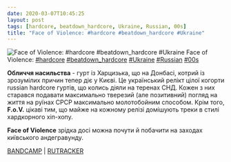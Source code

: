 ```yaml
---
date: 2020-03-07T10:45:25
layout: post
tags: [hardcore, beatdown_hardcore, Ukraine, Russian, 00s]
title: "Face of Violence: #hardcore #beatdown_hardcore #Ukraine"
---
```

![Face of Violence: #hardcore #beatdown_hardcore #Ukraine](https://res.cloudinary.com/vast-space-unexplored/image/upload/photos/photo_913_07-03-2020_10-45-25.jpg)
Face of Violence: [#hardcore](/tags/#hardcore) [#beatdown_hardcore](/tags/#beatdown_hardcore) [#Ukraine](/tags/#Ukraine) [#Russian](/tags/#Russian) [#00s](/tags/#00s)

**Обличчя насильства** - гурт із Харцизька, що на Донбасі, котрий із зрозумілих причин тепер діє у Києві. Це український релікт цілої когорти russian hardcore гуртів, що колись діяли на теренах СНД. Кожен з них старався подавати максимально тверезий (але позитивний) погляд на життя на руїнах СРСР максимально молотобойним способом. Крім того, **F.o.V.** цікаві тим, що майже на кожному релізі домішують треки в стилі хардкорного хіп-хопу.

**Face of Violence** зрідка досі можна почути й побачити на заходах київського андегравунду.

[BANDCAMP](https://faceofviolence2009.bandcamp.com/album/face-of-violence-ep-2009) \| [RUTRACKER](https://rutracker.org/forum/viewtopic.php?t=2025747)